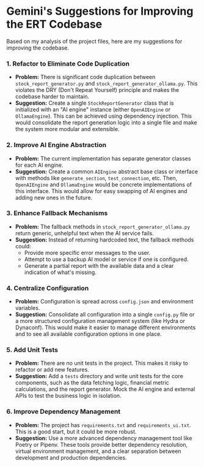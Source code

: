 
# Gemini's Suggestions for Improving the ERT Codebase

Based on my analysis of the project files, here are my suggestions for improving the codebase.

### 1. Refactor to Eliminate Code Duplication

*   **Problem:** There is significant code duplication between `stock_report_generator.py` and `stock_report_generator_ollama.py`. This violates the DRY (Don't Repeat Yourself) principle and makes the codebase harder to maintain.
*   **Suggestion:** Create a single `StockReportGenerator` class that is initialized with an "AI engine" instance (either `OpenAIEngine` or `OllamaEngine`). This can be achieved using dependency injection. This would consolidate the report generation logic into a single file and make the system more modular and extensible.

### 2. Improve AI Engine Abstraction

*   **Problem:** The current implementation has separate generator classes for each AI engine.
*   **Suggestion:** Create a common `AIEngine` abstract base class or interface with methods like `generate_section`, `test_connection`, etc. Then, `OpenAIEngine` and `OllamaEngine` would be concrete implementations of this interface. This would allow for easy swapping of AI engines and adding new ones in the future.

### 3. Enhance Fallback Mechanisms

*   **Problem:** The fallback methods in `stock_report_generator_ollama.py` return generic, unhelpful text when the AI service fails.
*   **Suggestion:** Instead of returning hardcoded text, the fallback methods could:
    *   Provide more specific error messages to the user.
    *   Attempt to use a backup AI model or service if one is configured.
    *   Generate a partial report with the available data and a clear indication of what's missing.

### 4. Centralize Configuration

*   **Problem:** Configuration is spread across `config.json` and environment variables.
*   **Suggestion:** Consolidate all configuration into a single `config.py` file or a more structured configuration management system (like Hydra or Dynaconf). This would make it easier to manage different environments and to see all available configuration options in one place.

### 5. Add Unit Tests

*   **Problem:** There are no unit tests in the project. This makes it risky to refactor or add new features.
*   **Suggestion:** Add a `tests` directory and write unit tests for the core components, such as the data fetching logic, financial metric calculations, and the report generator. Mock the AI engine and external APIs to test the business logic in isolation.

### 6. Improve Dependency Management

*   **Problem:** The project has `requirements.txt` and `requirements_ui.txt`. This is a good start, but it could be more robust.
*   **Suggestion:** Use a more advanced dependency management tool like Poetry or Pipenv. These tools provide better dependency resolution, virtual environment management, and a clear separation between development and production dependencies.
